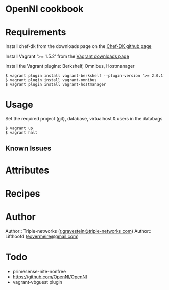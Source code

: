 # OpenNI cookbook

# Requirements

Install chef-dk from the downloads page on the [Chef-DK github page](https://github.com/opscode/chef-dk)

Install Vagrant '>= 1.5.2' from the [Vagrant downloads page](http://www.vagrantup.com/download-archive/v1.5.2.html)

Install the Vagrant plugins: Berkshelf, Omnibus, Hostmanager

    $ vagrant plugin install vagrant-berkshelf --plugin-version '>= 2.0.1'
    $ vagrant plugin install vagrant-omnibus
    $ vagrant plugin install vagrant-hostmanager

# Usage

Set the required project (git), database, virtualhost & users in the databags

    $ vagrant up
    $ vagrant halt


## Known Issues 


# Attributes

# Recipes

# Author

Author:: Triple-networks (<r.gravestein@triple-networks.com>)
Author:: Lifthoofd (<eovermeire@gmail.com>)

# Todo

 * primesense-nite-nonfree
 * https://github.com/OpenNI/OpenNI
 * vagrant-vbguest plugin
